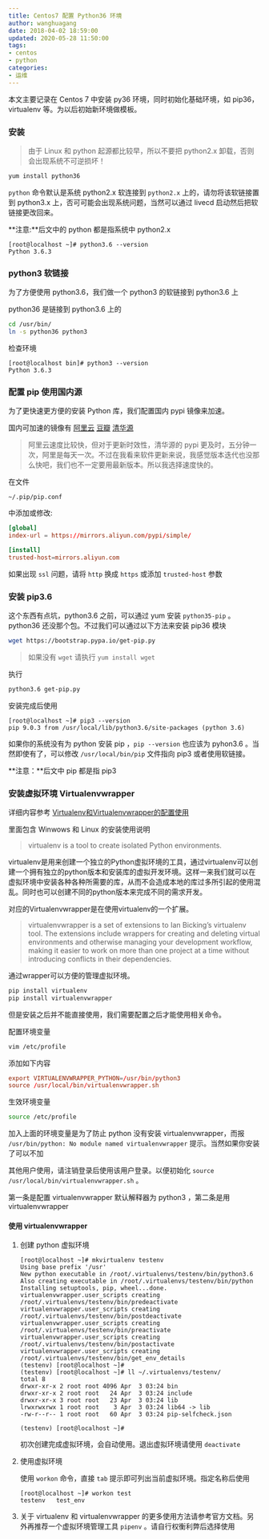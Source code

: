 ```yaml
---
title: Centos7 配置 Python36 环境
author: wanghuagang
date: 2018-04-02 18:59:00
updated: 2020-05-28 11:50:00
tags:
- centos
- python
categories: 
- 运维
---
```


本文主要记录在 Centos 7 中安装 py36 环境，同时初始化基础环境，如 pip36， virtualenv 等。为以后初始新环境做模板。

<!--more-->

### 安装

> 由于 Linux 和 python 起源都比较早，所以不要把 python2.x 卸载，否则会出现系统不可逆损坏！

```bash
yum install python36
```

`python` 命令默认是系统 python2.x 软连接到 `python2.x` 上的，请勿将该软链接置到 python3.x 上，否可可能会出现系统问题，当然可以通过 livecd 启动然后把软链接更改回来。

**注意:**后文中的 python 都是指系统中 python2.x

```text
[root@localhost ~]# python3.6 --version
Python 3.6.3
```

### python3 软链接

为了方便使用 python3.6，我们做一个 python3 的软链接到 python3.6 上

python36 是链接到 python3.6 上的

```bash
cd /usr/bin/
ln -s python36 python3
```

检查环境

```text
[root@localhost bin]# python3 --version
Python 3.6.3
```

### 配置 pip 使用国内源

为了更快速更方便的安装 Python 库，我们配置国内 pypi 镜像来加速。

国内可加速的镜像有 [阿里云](https://opsx.alibaba.com/mirror) [豆瓣](https://pypi.doubanio.com/simple/) [清华源](https://mirrors.tuna.tsinghua.edu.cn/help/pypi/)

> 阿里云速度比较快，但对于更新时效性，清华源的 pypi 更及时，五分钟一次，阿里是每天一次。不过在我看来软件更新来说，我感觉版本迭代也没那么快吧，我们也不一定要用最新版本。所以我选择速度快的。

在文件

`~/.pip/pip.conf`

中添加或修改:

```conf
[global]
index-url = https://mirrors.aliyun.com/pypi/simple/

[install]
trusted-host=mirrors.aliyun.com
```

如果出现 `ssl` 问题，请将 `http` 换成 `https` 或添加 `trusted-host` 参数

### 安装 pip3.6

这个东西有点坑，python3.6 之前，可以通过 yum 安装 `python35-pip` 。 python36 还没那个包。不过我们可以通过以下方法来安装 pip36 模块

```bash
wget https://bootstrap.pypa.io/get-pip.py
```

> 如果没有 `wget` 请执行 `yum install wget`

执行

```bash
python3.6 get-pip.py
```

安装完成后使用

```text
[root@localhost ~]# pip3 --version
pip 9.0.3 from /usr/local/lib/python3.6/site-packages (python 3.6)
```

如果你的系统没有为 python 安装 pip ，`pip --version` 也应该为 pyhon3.6 。当然即使有了，可以修改 `/usr/local/bin/pip` 文件指向 pip3 或者使用软链接。

**注意：**后文中 pip 都是指 pip3

### 安装虚拟环境 Virtualenvwrapper

详细内容参考 [Virtualenv和Virtualenvwrapper的配置使用](https://blog.csdn.net/leafage_m/article/details/72854559)

里面包含 Winwows 和 Linux 的安装使用说明

> virtualenv is a tool to create isolated Python environments.

virtualenv是用来创建一个独立的Python虚拟环境的工具，通过virtualenv可以创建一个拥有独立的python版本和安装库的虚拟开发环境。这样一来我们就可以在虚拟环境中安装各种各种所需要的库，从而不会造成本地的库过多所引起的使用混乱。同时也可以创建不同的python版本来完成不同的需求开发。

对应的Virtualenvwrapper是在使用virtualenv的一个扩展。

> virtualenvwrapper is a set of extensions to Ian Bicking’s virtualenv tool.
> The extensions include wrappers for creating and deleting virtual environments and
> otherwise managing your development workflow, making it easier to work on more than one project at a time without introducing conflicts in their dependencies.

通过wrapper可以方便的管理虚拟环境。

```bash
pip install virtualenv
pip install virtualenvwrapper
```

但是安装之后并不能直接使用，我们需要配置之后才能使用相关命令。

配置环境变量

```bash
vim /etc/profile
```

添加如下内容

```conf
export VIRTUALENVWRAPPER_PYTHON=/usr/bin/python3
source /usr/local/bin/virtualenvwrapper.sh
```

生效环境变量

```bash
source /etc/profile
```

加入上面的环境变量是为了防止 python 没有安装 virtualenvwrapper，而报 `/usr/bin/python: No module named virtualenvwrapper` 提示。当然如果你安装了可以不加

其他用户使用，请注销登录后使用该用户登录。以便初始化 `source /usr/local/bin/virtualenvwrapper.sh` 。

第一条是配置 virtualenvwrapper 默认解释器为 python3 ，第二条是用 virtualenvwrapper

#### 使用 virtualenvwrapper

1. 创建 python 虚拟环境

    ```text
    [root@localhost ~]# mkvirtualenv testenv
    Using base prefix '/usr'
    New python executable in /root/.virtualenvs/testenv/bin/python3.6
    Also creating executable in /root/.virtualenvs/testenv/bin/python
    Installing setuptools, pip, wheel...done.
    virtualenvwrapper.user_scripts creating /root/.virtualenvs/testenv/bin/predeactivate
    virtualenvwrapper.user_scripts creating /root/.virtualenvs/testenv/bin/postdeactivate
    virtualenvwrapper.user_scripts creating /root/.virtualenvs/testenv/bin/preactivate
    virtualenvwrapper.user_scripts creating /root/.virtualenvs/testenv/bin/postactivate
    virtualenvwrapper.user_scripts creating /root/.virtualenvs/testenv/bin/get_env_details
    (testenv) [root@localhost ~]# 
    (testenv) [root@localhost ~]# ll ~/.virtualenvs/testenv/
    total 8
    drwxr-xr-x 2 root root 4096 Apr  3 03:24 bin
    drwxr-xr-x 2 root root   24 Apr  3 03:24 include
    drwxr-xr-x 3 root root   23 Apr  3 03:24 lib
    lrwxrwxrwx 1 root root    3 Apr  3 03:24 lib64 -> lib
    -rw-r--r-- 1 root root   60 Apr  3 03:24 pip-selfcheck.json

    (testenv) [root@localhost ~]# 
    ```

    初次创建完成虚拟环境，会自动使用。退出虚拟环境请使用 `deactivate`

2. 使用虚拟环境

    使用 `workon` 命令，直接 `tab` 提示即可列出当前虚拟环境。指定名称后使用

    ```text
    [root@localhost ~]# workon test
    testenv   test_env  
    ```

3. 关于 virtualenv 和 virtualenvwrapper 的更多使用方法请参考官方文档。另外再推荐一个虚拟环境管理工具 `pipenv` 。请自行权衡利弊后选择使用
